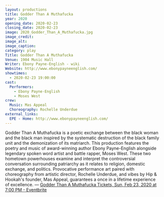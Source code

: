 ```yaml
---
layout: productions
title: Godder Than A Muthafucka
year: 2020
opening_date: 2020-02-23
closing_date: 2020-02-23
image: 2020_Godder_Than_A_Muthafucka.jpg
image_credit: 
image_alt:
image_caption:
category: play
Title: Godder Than A Muthafucka
Venue: 1904 Music Hall
Writer: Ebony Payne-English - wiki
Website: http://www.ebonypayneenglish.com/
showtimes: 
  - 2020-02-23 19:00:00
cast:
  Performers: 
    - Ebony Payne-English
    - Moses West
crew:
  Music: Mas Appeal
  Choreography: Rochelle Underdue
external_links:
  EPE - Home: http://www.ebonypayneenglish.com/
---
```

Godder Than A Muthafucka is a poetic exchange between the black woman and the black man inspired by the systematic destruction of the black family unit and the demonization of its matriarch. This production features the poetry and music of award-winning author Ebony Payne-English alongside legendary spoken word artist and battle rapper, Moses West. These two hometown powerhouses examine and interpret the controversial conversation surrounding patriarchy as it relates to religion, domestic exchange, and politics. Provocative performance art paired with choreography from artistic director, Rochelle Underdue, and vibes by Hip & Hookah's founder, Mas Appeal, guarantees a once in a lifetime experience of excellence. — [Godder Than A Muthafucka Tickets, Sun, Feb 23, 2020 at 7:00 PM - Eventbrite](https://www.eventbrite.com/e/godder-than-a-muthafucka-tickets-89589134513)
